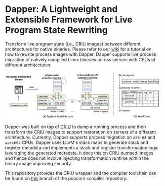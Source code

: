# Dapper: A Lightweight and Extensible Framework for Live Program State Rewriting

Transform live program state (i.e., CRIU images) between different architectures for native binaries.
Please refer to our [wiki](https://github.com/dapper-project/dapper/wiki) for a tutorial on how to rewrite process images with Dapper.
Dapper supports live process migration of natively compiled Linux binaries across servers with CPUs of different architectures.

![Dapper Overview](figs/overview.png)

Dapper was built on top of [CRIU](https://github.com/checkpoint-restore/criu) to dump a running process and then transform the CRIU images to support restoration on servers of a different architecture. Currently, Dapper supports process migration on `x86-64` and `aarch64` CPUs. Dapper uses LLVM's stack maps to generate stack and register metadata and implements a stack and register transformation logic leveraging the generated metadata. It does this on CRIU dumped images and hence does not involve injecting transformation runtime within the binary image improving security.

This repository provides the CRIU wrapper and the compiler toolchain can be found on [this](https://github.com/ssrg-vt/popcorn-compiler/tree/stack_pop) branch of the popcorn compiler repository.